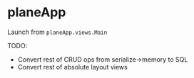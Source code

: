 # planeApp

Launch from ```planeApp.views.Main```

TODO:
- Convert rest of CRUD ops from serialize->memory to SQL
- Convert rest of absolute layout views